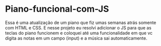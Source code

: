 # Piano-funcional-com-JS
Essa é uma atualização de um piano que fiz umas semanas atrás somente com HTML e CSS. E nesse projeto eu resolvi adicionar o JS para que as teclas do piano funcionem e coloquei até uma funcionalidade em que vc digita as notas em um campo (input) e a música sai automaticamente.
